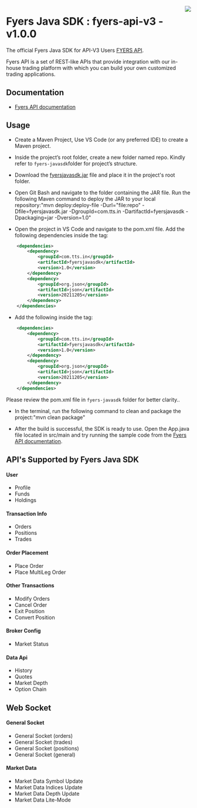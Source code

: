 <a href="https://fyers.in/"><img src="https://assets.fyers.in/images/logo.svg" align="right" /></a>
# Fyers Java SDK : fyers-api-v3 - v1.0.0
The official Fyers Java SDK for API-V3 Users [FYERS API](https://fyers.in/products/api/).

Fyers API is a set of REST-like APIs that provide integration with our in-house trading platform with which you can build your own customized trading applications.

## Documentation
- [Fyers API documentation](https://myapi.fyers.in/)

## Usage
- Create a Maven Project, Use VS Code (or any preferred IDE) to create a Maven project.

- Inside the project’s root folder, create a new folder named repo. Kindly refer to ```fyers-javasdk```folder for project’s structure.

- Download the [fyersjavasdk.jar](https://github.com/FyersDev/fyers-java-sdk/tree/master/dist/) file and place it in the project's root folder.

- Open Git Bash and navigate to the folder containing the JAR file. Run the following Maven command to deploy the JAR to your local repository:"mvn deploy:deploy-file -Durl="file:repo" -Dfile=fyersjavasdk.jar -DgroupId=com.tts.in -DartifactId=fyersjavasdk -Dpackaging=jar -Dversion=1.0"

- Open the project in VS Code and navigate to the pom.xml file. Add the following dependencies inside the <dependencies> tag:
```xml
    <dependencies>
        <dependency>
            <groupId>com.tts.in</groupId>
            <artifactId>fyersjavasdk</artifactId>
            <version>1.0</version>
        </dependency>
        <dependency>
            <groupId>org.json</groupId>
            <artifactId>json</artifactId>
            <version>20211205</version>
        </dependency>
    </dependencies>
```

- Add the following inside the <repositories> tag:
```xml
    <dependencies>
        <dependency>
            <groupId>com.tts.in</groupId>
            <artifactId>fyersjavasdk</artifactId>
            <version>1.0</version>
        </dependency>
        <dependency>
            <groupId>org.json</groupId>
            <artifactId>json</artifactId>
            <version>20211205</version>
        </dependency>
    </dependencies>
```
Please review the pom.xml file in ```fyers-javasdk``` folder for better clarity..

- In the terminal, run the following command to clean and package the project:"mvn clean package"

- After the build is successful, the SDK is ready to use. Open the App.java file located in src/main and try running the sample code from the [Fyers API documentation](https://myapi.fyers.in/).


 ## API's Supported by Fyers Java SDK
 
 #### User
 
 * Profile
 * Funds
 * Holdings

 #### Transaction Info
 
 * Orders
 * Positions
 * Trades

 #### Order Placement
 
 * Place Order
 * Place MultiLeg Order

 #### Other Transactions
 
 * Modify Orders
 * Cancel Order
 * Exit Position
 * Convert Position

 #### Broker Config
 
 * Market Status

 #### Data Api
 
 * History
 * Quotes
 * Market Depth
 * Option Chain

 ## Web Socket

 #### General Socket

 * General Socket (orders)
 * General Socket (trades)
 * General Socket (positions)
 * General Socket (general)

 #### Market Data

 * Market Data Symbol Update
 * Market Data Indices Update
 * Market Data Depth Update
 * Market Data Lite-Mode





